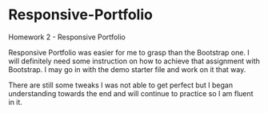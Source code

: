 # Responsive-Portfolio
Homework 2 - Responsive Portfolio

Responsive Portfolio was easier for me to grasp than the Bootstrap one. I will definitely need some instruction on how to achieve that assignment with Bootstrap. I may go in with the demo starter file and work on it that way. 

There are still some tweaks I was not able to get perfect but I began understanding towards the end and will continue to practice so I am fluent in it.
